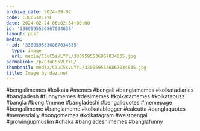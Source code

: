 ```yaml
---
archive_date: 2024-09-02
code: C3uC5sVLYYL
date: 2024-02-24 06:02:34+00:00
id: '3309595536867034635'
layout: post
media:
- id: '3309595536867034635'
  type: image
  url: media/C3uC5sVLYYL/3309595536867034635.jpg
permalink: /p/C3uC5sVLYYL/
thumbnail: media/C3uC5sVLYYL/3309595536867034635.jpg
title: Image by daz.nut
---
```


#bengalimemes #kolkata #memes #bengali #banglamemes #kolkatadiaries #bangladesh #funnymemes #desimemes #kolkatamemes #kolkatabuzz #bangla #bong #meme #bangladeshi #bengaliquotes #memepage #bengalimeme #banglameme #kolkatablogger #calcutta #banglaquotes #memesdaily #bongomemes #kolkatagram #westbengal #growingupmuslim #dhaka #bangladeshimemes #banglafunny
